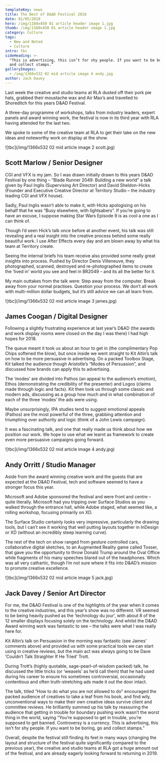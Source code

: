 ```yaml
---
templateKey: news
title: The Best of D&AD Festival 2018
date: 01/05/2018
hero: /img/1160x450 01 article header image 1.jpg
thumb: /img/1160x450 01 article header image 1.jpg
category: Culture
tags:
  - New and Noted
  - Culture
intro: tbc
sideHeading: >-
  "This is advertising, this isn’t for shy people. If you want to be boring, go
  and collect stamps.”
galleryImages:
  - /img/1366x532 02 mid article image 4 andy.jpg
author: Jack Davey
---
```

Last week the creative and studio teams at RLA dusted off their pork pie hats,  grabbed their moustache wax and Air Max’s and travelled to Shoreditch for this years D&AD Festival.

A three-day programme of workshops, talks from industry leaders, expert panels and award winning work, the festival is now in its third year with RLA having attended for the last two.

We spoke to some of the creative team at RLA to get their take on the new ideas and noteworthy work on display at the show.

![tbc](/img/1366x532 02 mid article image 2 scott.jpg)

## Scott Marlow / Senior Designer

CGI and VFX is my jam. So I was drawn initially drawn to this years D&AD Festival by one thing – “Blade Runner 2049: Building a new world” a talk given by Paul Inglis (Supervising Art Director) and David Sheldon-Hicks (Founder and Executive Creative Director at Territory Studio – the industry leading CGI and VFX house).

Sadly, Paul Inglis wasn’t able to make it, with Hicks apologising on his behalf that he was “Busy elsewhere, with lightsabers”. If you’re going to have an excuse, I suppose making Star Wars Episode 9 is as cool a one as I can think of.

Though I’d seen Hick’s talk once before at another event, his talk was still revealing and a real insight into the creative process behind some really beautiful work. I use After Effects every day and am blown away by what his team at Territory create.

Seeing the internal briefs his team receive also provided some really great insights into process. Pushed by Director Denis Villeneuve, they photographed, scanned, destroyed and re-photographed items to create the ‘lived in’ world you see and feel in BR2049 – and its all the better for it.

My main outtakes from the talk were: Step away from the computer. Break away from your normal practises. Question your process. We don’t all work with multi-million dollar budgets, but it’s still advice we can all learn from.

![tbc](/img/1366x532 02 mid article image 3 james.jpg)

## James Coogan / Digital Designer

Following a slightly frustrating experience at last year’s D&AD (the awards and work display rooms were closed on the day I was there) I had high hopes for 2018.

The queue meant it took us about an hour to get in (the complimentary Pop Chips softened the blow), but once inside we went straight to Kit Altin’s talk on how to be more persuasive in advertising. On a packed Toolbox Stage, Kit talked the audience though Aristotle’s “Modes of Persuasion”, and discussed how brands can apply this to advertising.

The ‘modes’ are divided into Pathos (an appeal to the audience’s emotion), Ethos (demonstrating the credibility of the presenter) and Logos (claims made through logic and facts). Kit then took us through some classic and modern ads, discussing as a group
 how much and in what combination of each of the three ‘modes’ the ads were using.

Maybe unsurprisingly, IPA studies tend to suggest emotional appeals (Pathos) are the most powerful of the three, grabbing attention and triumphing over authority and logic (think of a John Lewis campaign).

It was a fascinating talk, and one that really made us think about how we position our work. We hope to use what we learnt as framework to create even more persuasive campaigns going forward.

![tbc](/img/1366x532 02 mid article image 4 andy.jpg)

## Andy Orritt / Studio Manager

Aside from the award winning creative work and the guests that are expected at the D&AD Festival, tech and software seemed to have a stronger focus this year.

Microsoft and Adobe sponsored the festival and were front and centre – quite literally. Microsoft had you tripping over Surface Studios as you walked through the entrance hall, while Adobe staged, what seemed like, a rolling workshop, focusing primarily on XD. 

The Surface Studio certainly looks very impressive, particularly the drawing tools, but I can’t see it working that well putting layouts together in InDesign or XD (without an incredibly steep learning curve).

The rest of the tech on show ranged from gesture controlled cars, collaborative digital sketches, to an Augmented Reality game called Tosser, that gave you the opportunity to throw Donald Trump around the Oval Office while fragments of his many speeches blared out of the headphones. Which was all very cathartic, though I’m not sure where it fits into D&AD’s mission to promote creative excellence.

![tbc](/img/1366x532 02 mid article image 5 jack.jpg)

## Jack Davey / Senior Art Director

For me, the D&AD Festival is one of the highlights of the year when it comes to the creative industries, and this year’s show was no different. VR seemed to be being heavily pushed as the ‘technology du jour’, with about 8 of the 12 smaller displays focusing solely on the technology. And whilst the D&AD Award winning work was fantastic to see – the talks were what I was really here for.

Kit Altin’s talk on Persuasion in the morning was fantastic (see James’ comments above)  and provided us with some practical tools we can start using in creative reviews, but the main act was always going to be Dave ‘Couldn’t Talk Straighter If He Tried’ Trott.

During Trott’s (highly quotable, sage-pearl-of-wisdom packed) talk, he discussed the little tricks (or ‘weasels’ as he’d call them) that he had used during his career to ensure his sometimes controversial, occasionally contentious and often truth-stretching ads made it out the door intact.

The talk, titled “How to do what you are not allowed to do” encouraged the packed audience of creatives to take a leaf from his book, and find wily, unconventional ways to make their own creative ideas survive client and committee reviews. He brilliantly summed up his talk by reassuring the audience that getting in trouble for boundary pushing work wasn’t the worst thing in the world, saying “You’re supposed to get in trouble, you’re supposed to get banned. Controversy is a currency. This is advertising, this isn’t for shy people. If you want to be boring, go and collect stamps.”

Overall, despite the festival still finding its feet in many ways (changing the layout and structure of the festival quite significantly compared to the previous year), the creative and studio teams at RLA got a huge amount out of the festival, and are already eagerly looking forward to returning in 2019.
